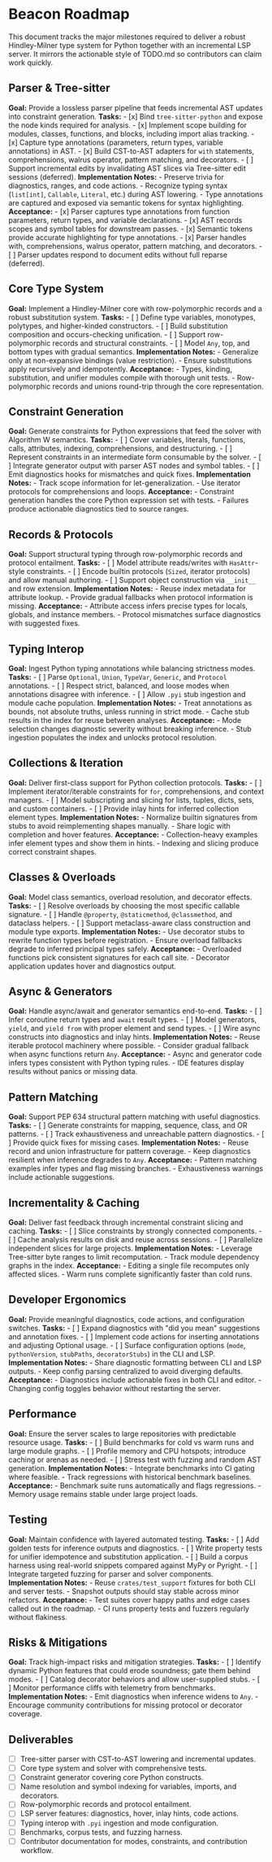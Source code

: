 # Beacon Roadmap

This document tracks the major milestones required to deliver a robust Hindley-Milner type system for Python together with an incremental LSP server. It mirrors the actionable style of TODO.md so contributors can claim work quickly.

## Parser & Tree-sitter

**Goal:** Provide a lossless parser pipeline that feeds incremental AST updates into constraint generation.
**Tasks:**
    - [x] Bind `tree-sitter-python` and expose the node kinds required for analysis.
    - [x] Implement scope building for modules, classes, functions, and blocks, including import alias tracking.
    - [x] Capture type annotations (parameters, return types, variable annotations) in AST.
    - [x] Build CST-to-AST adapters for `with` statements, comprehensions, walrus operator, pattern matching, and decorators.
    - [ ] Support incremental edits by invalidating AST slices via Tree-sitter edit sessions (deferred).
**Implementation Notes:**
    - Preserve trivia for diagnostics, ranges, and code actions.
    - Recognize typing syntax (`list[int]`, `Callable`, `Literal`, etc.) during AST lowering.
    - Type annotations are captured and exposed via semantic tokens for syntax highlighting.
**Acceptance:**
    - [x] Parser captures type annotations from function parameters, return types, and variable declarations.
    - [x] AST records scopes and symbol tables for downstream passes.
    - [x] Semantic tokens provide accurate highlighting for type annotations.
    - [x] Parser handles with, comprehensions, walrus operator, pattern matching, and decorators.
    - [ ] Parser updates respond to document edits without full reparse (deferred).

## Core Type System

**Goal:** Implement a Hindley-Milner core with row-polymorphic records and a robust substitution system.
**Tasks:**
    - [ ] Define type variables, monotypes, polytypes, and higher-kinded constructors.
    - [ ] Build substitution composition and occurs-checking unification.
    - [ ] Support row-polymorphic records and structural constraints.
    - [ ] Model `Any`, top, and bottom types with gradual semantics.
**Implementation Notes:**
    - Generalize only at non-expansive bindings (value restriction).
    - Ensure substitutions apply recursively and idempotently.
**Acceptance:**
    - Types, kinding, substitution, and unifier modules compile with thorough unit tests.
    - Row-polymorphic records and unions round-trip through the core representation.

## Constraint Generation

**Goal:** Generate constraints for Python expressions that feed the solver with Algorithm W semantics.
**Tasks:**
    - [ ] Cover variables, literals, functions, calls, attributes, indexing, comprehensions, and destructuring.
    - [ ] Represent constraints in an intermediate form consumable by the solver.
    - [ ] Integrate generator output with parser AST nodes and symbol tables.
    - [ ] Emit diagnostics hooks for mismatches and quick fixes.
**Implementation Notes:**
    - Track scope information for let-generalization.
    - Use iterator protocols for comprehensions and loops.
**Acceptance:**
    - Constraint generation handles the core Python expression set with tests.
    - Failures produce actionable diagnostics tied to source ranges.

## Records & Protocols

**Goal:** Support structural typing through row-polymorphic records and protocol entailment.
**Tasks:**
    - [ ] Model attribute reads/writes with `HasAttr`-style constraints.
    - [ ] Encode builtin protocols (`Sized`, iterator protocols) and allow manual authoring.
    - [ ] Support object construction via `__init__` and row extension.
**Implementation Notes:**
    - Reuse index metadata for attribute lookup.
    - Provide gradual fallbacks when protocol information is missing.
**Acceptance:**
    - Attribute access infers precise types for locals, globals, and instance members.
    - Protocol mismatches surface diagnostics with suggested fixes.

## Typing Interop

**Goal:** Ingest Python typing annotations while balancing strictness modes.
**Tasks:**
    - [ ] Parse `Optional`, `Union`, `TypeVar`, `Generic`, and `Protocol` annotations.
    - [ ] Respect strict, balanced, and loose modes when annotations disagree with inference.
    - [ ] Allow `.pyi` stub ingestion and module cache population.
**Implementation Notes:**
    - Treat annotations as bounds, not absolute truths, unless running in strict mode.
    - Cache stub results in the index for reuse between analyses.
**Acceptance:**
    - Mode selection changes diagnostic severity without breaking inference.
    - Stub ingestion populates the index and unlocks protocol resolution.

## Collections & Iteration

**Goal:** Deliver first-class support for Python collection protocols.
**Tasks:**
    - [ ] Implement iterator/iterable constraints for `for`, comprehensions, and context managers.
    - [ ] Model subscripting and slicing for lists, tuples, dicts, sets, and custom containers.
    - [ ] Provide inlay hints for inferred collection element types.
**Implementation Notes:**
    - Normalize builtin signatures from stubs to avoid reimplementing shapes manually.
    - Share logic with completion and hover features.
**Acceptance:**
    - Collection-heavy examples infer element types and show them in hints.
    - Indexing and slicing produce correct constraint shapes.

## Classes & Overloads

**Goal:** Model class semantics, overload resolution, and decorator effects.
**Tasks:**
    - [ ] Resolve overloads by choosing the most specific callable signature.
    - [ ] Handle `@property`, `@staticmethod`, `@classmethod`, and dataclass helpers.
    - [ ] Support metaclass-aware class construction and module type exports.
**Implementation Notes:**
    - Use decorator stubs to rewrite function types before registration.
    - Ensure overload fallbacks degrade to inferred principal types safely.
**Acceptance:**
    - Overloaded functions pick consistent signatures for each call site.
    - Decorator application updates hover and diagnostics output.

## Async & Generators

**Goal:** Handle async/await and generator semantics end-to-end.
**Tasks:**
    - [ ] Infer coroutine return types and `await` result types.
    - [ ] Model generators, `yield`, and `yield from` with proper element and send types.
    - [ ] Wire async constructs into diagnostics and inlay hints.
**Implementation Notes:**
    - Reuse iterable protocol machinery where possible.
    - Consider gradual fallback when async functions return `Any`.
**Acceptance:**
    - Async and generator code infers types consistent with Python typing rules.
    - IDE features display results without panics or missing data.

## Pattern Matching

**Goal:** Support PEP 634 structural pattern matching with useful diagnostics.
**Tasks:**
    - [ ] Generate constraints for mapping, sequence, class, and OR patterns.
    - [ ] Track exhaustiveness and unreachable pattern diagnostics.
    - [ ] Provide quick fixes for missing cases.
**Implementation Notes:**
    - Reuse record and union infrastructure for pattern coverage.
    - Keep diagnostics resilient when inference degrades to `Any`.
**Acceptance:**
    - Pattern matching examples infer types and flag missing branches.
    - Exhaustiveness warnings include actionable suggestions.

## Incrementality & Caching

**Goal:** Deliver fast feedback through incremental constraint slicing and caching.
**Tasks:**
    - [ ] Slice constraints by strongly connected components.
    - [ ] Cache analysis results on disk and reuse across sessions.
    - [ ] Parallelize independent slices for large projects.
**Implementation Notes:**
    - Leverage Tree-sitter byte ranges to limit recomputation.
    - Track module dependency graphs in the index.
**Acceptance:**
    - Editing a single file recomputes only affected slices.
    - Warm runs complete significantly faster than cold runs.

## Developer Ergonomics

**Goal:** Provide meaningful diagnostics, code actions, and configuration switches.
**Tasks:**
    - [ ] Expand diagnostics with "did you mean" suggestions and annotation fixes.
    - [ ] Implement code actions for inserting annotations and adjusting Optional usage.
    - [ ] Surface configuration options (`mode`, `pythonVersion`, `stubPaths`, `decoratorStubs`) in the CLI and LSP.
**Implementation Notes:**
    - Share diagnostic formatting between CLI and LSP outputs.
    - Keep config parsing centralized to avoid diverging defaults.
**Acceptance:**
    - Diagnostics include actionable fixes in both CLI and editor.
    - Changing config toggles behavior without restarting the server.

## Performance

**Goal:** Ensure the server scales to large repositories with predictable resource usage.
**Tasks:**
    - [ ] Build benchmarks for cold vs warm runs and large module graphs.
    - [ ] Profile memory and CPU hotspots; introduce caching or arenas as needed.
    - [ ] Stress test with fuzzing and random AST generation.
**Implementation Notes:**
    - Integrate benchmarks into CI gating where feasible.
    - Track regressions with historical benchmark baselines.
**Acceptance:**
    - Benchmark suite runs automatically and flags regressions.
    - Memory usage remains stable under large project loads.

## Testing

**Goal:** Maintain confidence with layered automated testing.
**Tasks:**
    - [ ] Add golden tests for inference outputs and diagnostics.
    - [ ] Write property tests for unifier idempotence and substitution application.
    - [ ] Build a corpus harness using real-world snippets compared against MyPy or Pyright.
    - [ ] Integrate targeted fuzzing for parser and solver components.
**Implementation Notes:**
    - Reuse `crates/test_support` fixtures for both CLI and server tests.
    - Snapshot outputs should stay stable across minor refactors.
**Acceptance:**
    - Test suites cover happy paths and edge cases called out in the roadmap.
    - CI runs property tests and fuzzers regularly without flakiness.

## Risks & Mitigations

**Goal:** Track high-impact risks and mitigation strategies.
**Tasks:**
    - [ ] Identify dynamic Python features that could erode soundness; gate them behind modes.
    - [ ] Catalog decorator behaviors and allow user-supplied stubs.
    - [ ] Monitor performance cliffs with telemetry from benchmarks.
**Implementation Notes:**
    - Emit diagnostics when inference widens to `Any`.
    - Encourage community contributions for missing protocol or decorator coverage.

## Deliverables

- [ ] Tree-sitter parser with CST-to-AST lowering and incremental updates.
- [ ] Core type system and solver with comprehensive tests.
- [ ] Constraint generator covering core Python constructs.
- [ ] Name resolution and symbol indexing for variables, imports, and decorators.
- [ ] Row-polymorphic records and protocol entailment.
- [ ] LSP server features: diagnostics, hover, inlay hints, code actions.
- [ ] Typing interop with `.pyi` ingestion and mode configuration.
- [ ] Benchmarks, corpus tests, and fuzzing harness.
- [ ] Contributor documentation for modes, constraints, and contribution workflow.
